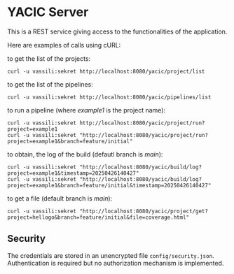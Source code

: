 # YACIC Server

This is a REST service giving access to the functionalities of the application.

Here are examples of calls using cURL:

to get the list of the projects:

    curl -u vassili:sekret http://localhost:8080/yacic/project/list

to get the list of the pipelines:

    curl -u vassili:sekret http://localhost:8080/yacic/pipelines/list

to run a pipeline (where *example1* is the project name):

    curl -u vassili:sekret http://localhost:8080/yacic/project/run?project=example1
    curl -u vassili:sekret "http://localhost:8080/yacic/project/run?project=example1&branch=feature/initial"
    
to obtain, the log of the build (defautl branch is *main*):

    curl -u vassili:sekret "http://localhost:8080/yacic/build/log?project=example1&timestamp=20250426140427"
    curl -u vassili:sekret "http://localhost:8080/yacic/build/log?project=example1&branch=feature/initial&timestamp=20250426140427"
    
to get a file (default branch is *main*):

    curl -u vassili:sekret "http://localhost:8080/yacic/project/get?project=hellogo&branch=feature/initial&file=coverage.html"

    
## Security

The credentials are stored in an unencrypted file `config/security.json`. Authentication is required but no authorization mechanism is implemented.

